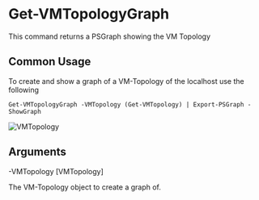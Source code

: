 # Get-VMTopologyGraph

This command returns a PSGraph showing the VM Topology

## Common Usage

To create and show a graph of a VM-Topology of the localhost use the following

    Get-VMTopologyGraph -VMTopology (Get-VMTopology) | Export-PSGraph -ShowGraph

![VMTopology](/images/VMTopology.png)

## Arguments

-VMTopology [VMTopology]

The VM-Topology object to create a graph of.